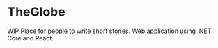 # TheGlobe

WIP
Place for people to write short stories.
Web application using .NET Core and React.
